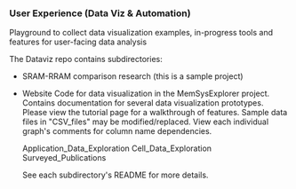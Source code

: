 ### User Experience (Data Viz & Automation)

Playground to collect data visualization examples, in-progress tools and features for user-facing data analysis

The Dataviz repo contains subdirectories:
- SRAM-RRAM comparison research (this is a sample project)

- Website
    Code for data visualization in the MemSysExplorer project.
    Contains documentation for several data visualization prototypes. Please view the tutorial page for a walkthrough of features. 
    Sample data files in "CSV_files" may be modified/replaced. View each individual graph's comments for column name dependencies.

    Application_Data_Exploration
    Cell_Data_Exploration
    Surveyed_Publications

    See each subdirectory's README for more details.





